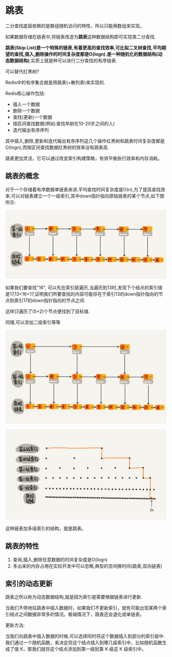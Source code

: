 # 跳表

二分查找底层依赖的是数组随机访问的特性，所以只能用数组来实现。

如果数据存储在链表中,将链表改造为**跳表**这种数据结构即可实现类二分查找.

**跳表(Skip List)**是一个特殊的链表,有着更高的查找效率,可比拟二叉树查找,平均期望的查找,插入,删除操作的时间复杂度都是O(logn).是一种**随机化的数据结构(动态数据结构)**,实质上就是种可以进行二分查找的有序链表.

可以替代红黑树?

Redis中的有序集合就是用跳表(+散列表)来实现的.

Redis核心操作包括:

* 插入一个数据
* 删除一个数据
* 查找(更新)一个数据
* 按区间查找数据(例如:查找年龄在10-20岁之间的人)
* 迭代输出有序序列

其中插入,删除,更新和迭代输出有序序列这几个操作红黑树和跳表时间复杂度都是O(logn),而按区间查找数据红黑树的效率没有跳表高.

跳表更加灵活，它可以通过改变索引构建策略，有效平衡执行效率和内存消耗。

## 跳表的概念

对于一个存储着有序数据单链表来讲,平均查找时间复杂度是O(n),为了提高查找效率,可以对链表建立一个一级索引,其中down指针指向原始链表的某个节点,如下图所示:

![img](readme.assets/14753c824a5ee4a976ea799727adc78e.jpg)

如果我们要查找"16", 可以先在索引层遍历,当遍历到13时,发现下个结点的索引值是17,13<16<17,证明我们所要查找的内容可能存在于索引13的down指针指向的节点到索引17的down指针指向的节点之间.

这样只遍历了(5+2)个节点便找到了目标值.

同理,可以添加二级索引等等

![img](readme.assets/492206afe5e2fef9f683c7cff83afa65.jpg)

![img](readme.assets/46d283cd82c987153b3fe0c76dfba8a9.jpg)

这种链表加多级索引的结构，就是跳表。

## 跳表的特性

1. 查询,插入,删除任意数据的时间复杂度是O(logn)
2. 多出来的内存占用在实际开发中可以忽略,典型的空间换时间(跳表,双向链表)

## 索引的动态更新

跳表之所以称为动态数据结构,就是因为索引是需要根据链表进行更新.

当我们不停地往跳表中插入数据时，如果我们不更新索引，就有可能出现某两个索引结点之间数据非常多的情况。极端情况下，跳表还会退化成单链表。

更新方法:

当我们向跳表中插入数据的时候,可以选择同时将这个数据插入到部分的索引层中.我们通过一个随机函数，来决定将这个结点插入到哪几级索引中，比如随机函数生成了值 K，那我们就将这个结点添加到第一级到第 K 级这 K 级索引中。
